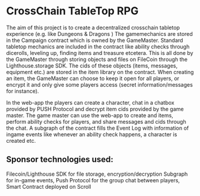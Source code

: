 # CrossChain TableTop RPG
The aim of this project is to create a decentralized crosschain tabletop experience (e.g. like Dungeons & Dragons )
The gamemechanics are stored in the Campaign contract which is owned by the GameMaster. Standard tabletop mechanics are included in the contract like ability checks through dicerolls, leveling up, finding items and treasure etcetera. This is all done by the GameMaster through storing objects and files on FileCoin through the Lighthouse.storage SDK. The cids of these objects (items, messages, equipment etc.) are stored in the item library on the contract. When creating an item, the GameMaster can choose to keep it open for all players, or encrypt it and only give some players access (secret information/messages for instance).

In the web-app the players can create a character, chat in a chatbox provided by PUSH Protocol and decrypt item cids provided by the game master. The game master can use the web-app to create and items, perform ability checks for players, and share messages and cids through the chat. A subgraph of the contract fills the Event Log with information of ingame events like whenever an ability check happens, a character is created etc.

## Sponsor technologies used:
Filecoin/Lighthouse SDK for file storage, encryption/decryption
Subgraph for in-game events,
Push Protocol for the group chat between players,
Smart Contract deployed on Scroll
